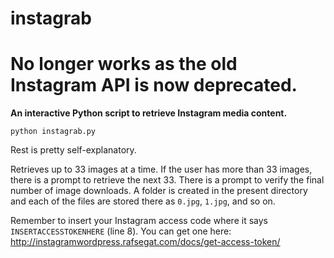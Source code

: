 # instagrab

# No longer works as the old Instagram API is now deprecated. 

**An interactive Python script to retrieve Instagram media content.**

`python instagrab.py`

Rest is pretty self-explanatory. 

Retrieves up to 33 images at a time. If the user has more than 33 images, there is a prompt to retrieve the next 33. There is a prompt to verify the final number of image downloads. A folder is created in the present directory and each of the files are stored there as `0.jpg`, `1.jpg`, and so on. 

Remember to insert your Instagram access code where it says `INSERTACCESSTOKENHERE` (line 8). You can get one here: http://instagramwordpress.rafsegat.com/docs/get-access-token/
